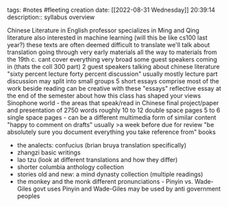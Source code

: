 tags: #notes #fleeting
creation date: [[2022-08-31 Wednesday]] 20:39:14
description:: syllabus overview

Chinese Literature in English
professor specializes in Ming and Qing literature
also interested in machine learning (will this be like cs100 last year?)
these texts are often deemed difficult to translate
we'll talk about translation
going through very early materials all the way to materials from the 19th c.
cant cover everything very broad
some guest speakers coming in (thats the coll 300 part)
2 guest speakers talking about chinese literature
"sixty percent lecture forty percent discussion"
usually mostly lecture part discussion
may split into small groups
5 short essays comprise most of the work beside reading
can be creative with these "essays"
reflective essay at the end of the semester about how this class has shaped your views
Sinophone world - the areas that speak/read in Chinese
final project/paper and presentation of 2750 words roughly 10 to 12 double space pages 5 to 6 single space pages - can be a different multimedia form of similar content
"happy to comment on drafts" usually >a week before due for review
"be absolutely sure you document everything you take reference from"
books
- the analects: confucius (brian bruya translation specifically)
- zhangzi basic writings
- lao tzu (look at different translations and how they differ)
- shorter columbia anthology collection
- stories old and new: a mind dynasty collection (multiple readings)
- the monkey and the monk
different pronunciations - Pinyin vs. Wade-Giles
govt uses Pinyin and Wade-Giles may be used by anti government peoples